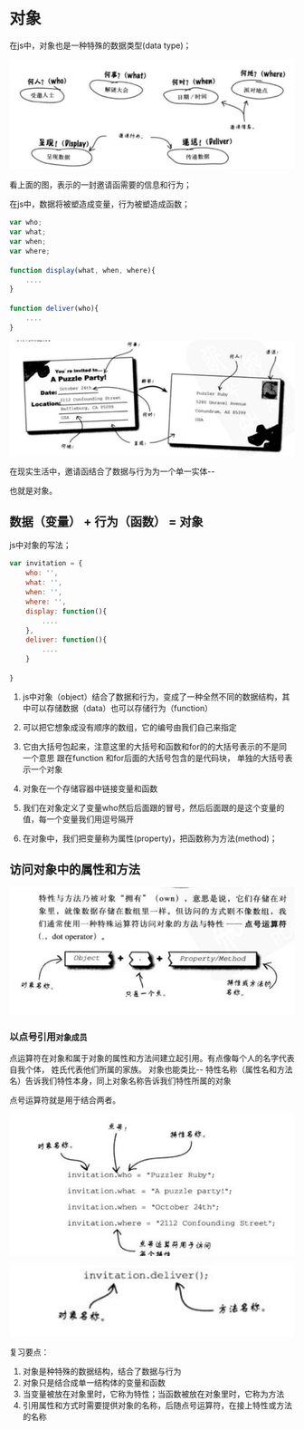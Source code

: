 # 对象

在js中，对象也是一种特殊的数据类型(data type)；

![paty](img/paty.png)

看上面的图，表示的一封邀请函需要的信息和行为；

在js中，数据将被塑造成变量，行为被塑造成函数；


```js
var who;
var what;
var when;
var where;

function display(what, when, where){
    ....
}

function deliver(who){
    ....
}
```

![paty2](img/paty2.png)

在现实生活中，邀请函结合了数据与行为为一个单一实体--

也就是对象。

## 数据（变量） + 行为（函数） = 对象

js中对象的写法；

```js
var invitation = {
    who: '',
    what: '',
    when: '',
    where: '',
    display: function(){
        ....
    },
    deliver: function(){
        ....
    }

}
```

1.  js中对象（object）结合了数据和行为，变成了一种全然不同的数据结构，其中可以存储数据（data）也可以存储行为（function）
2.  可以把它想象成没有顺序的数组，它的编号由我们自己来指定
3. 它由大括号包起来，注意这里的大括号和函数和for的的大括号表示的不是同一个意思
跟在function 和for后面的大括号包含的是代码块， 单独的大括号表示一个对象

4. 对象在一个存储容器中链接变量和函数
5. 我们在对象定义了变量who然后后面跟的冒号，然后后面跟的是这个变量的值，每一个变量我们用逗号隔开

6. 在对象中，我们把变量称为属性(property)，把函数称为方法(method)；

## 访问对象中的属性和方法

![对象访问](img/对象访问.png)

### 以点号引用`对象成员`

点运算符在对象和属于对象的属性和方法间建立起引用。有点像每个人的名字代表自我个体，
姓氏代表他们所属的家族。 对象也能类比-- 特性名称（属性名和方法名）告诉我们特性本身，同上对象名称告诉我们特性所属的对象

点号运算符就是用于结合两者。

![](img/对象访问2.png)


![](img/对象访问3.png)

复习要点：

1. 对象是种特殊的数据结构，结合了数据与行为
2. 对象只是结合成单一结构体的变量和函数
3. 当变量被放在对象里时，它称为特性；当函数被放在对象里时，它称为方法
4. 引用属性和方式时需要提供对象的名称，后随点号运算符，在接上特性或方法的名称


